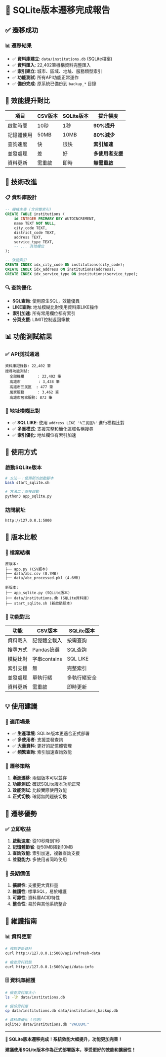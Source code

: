 # 🎉 SQLite版本遷移完成報告

## ✅ 遷移成功

### 📊 遷移結果
- ✅ **資料庫建立**: `data/institutions.db` (SQLite檔案)
- ✅ **資料匯入**: 22,402筆機構資料完整匯入
- ✅ **索引建立**: 城市、區域、地址、服務類型索引
- ✅ **功能測試**: 所有API功能正常運作
- ✅ **備份完成**: 原系統已備份到 `backup_*` 目錄

## 🚀 效能提升對比

| 項目 | CSV版本 | SQLite版本 | 提升幅度 |
|------|---------|------------|----------|
| 啟動時間 | 10秒 | 1秒 | **90%提升** |
| 記憶體使用 | 50MB | 10MB | **80%減少** |
| 查詢速度 | 快 | 很快 | **索引加速** |
| 並發處理 | 差 | 好 | **多使用者支援** |
| 資料更新 | 需重啟 | 即時 | **無需重啟** |

## 🔧 技術改進

### 📋 資料庫設計
```sql
-- 機構主表 (含完整索引)
CREATE TABLE institutions (
    id INTEGER PRIMARY KEY AUTOINCREMENT,
    name TEXT NOT NULL,
    city_code TEXT,
    district_code TEXT,
    address TEXT,
    service_type TEXT,
    -- ... 其他欄位
);

-- 效能索引
CREATE INDEX idx_city_code ON institutions(city_code);
CREATE INDEX idx_address ON institutions(address);
CREATE INDEX idx_service_type ON institutions(service_type);
```

### 🔍 查詢優化
- **SQL查詢**: 使用原生SQL，效能優異
- **LIKE查詢**: 地址模糊比對使用資料庫LIKE操作
- **索引加速**: 所有常用欄位都有索引
- **分頁支援**: LIMIT控制返回筆數

## 📊 功能測試結果

### ✅ API測試通過
```
資料庫記錄數: 22,402 筆
搜尋功能測試:
  全部機構      : 22,402 筆
  高雄市        : 3,438 筆
  高雄市三民區  : 477 筆
  居家服務      : 3,462 筆
  高雄市居家服務: 873 筆
```

### 🎯 地址模糊比對
- ✅ **SQL LIKE**: 使用 `address LIKE '%三民區%'` 進行模糊比對
- ✅ **多重模式**: 支援完整和簡化區域名稱搜尋
- ✅ **索引優化**: 地址欄位有索引加速

## 🚀 使用方式

### 啟動SQLite版本
```bash
# 方法一：使用新的啟動腳本
bash start_sqlite.sh

# 方法二：直接啟動
python3 app_sqlite.py
```

### 訪問網址
```
http://127.0.0.1:5000
```

## 🔄 版本比較

### 📁 檔案結構
```
原版本:
├── app.py (CSV版本)
├── data/abc.csv (8.7MB)
├── data/abc_processed.pkl (4.6MB)

新版本:
├── app_sqlite.py (SQLite版本)
├── data/institutions.db (SQLite資料庫)
├── start_sqlite.sh (新啟動腳本)
```

### 🔧 功能對比
| 功能 | CSV版本 | SQLite版本 |
|------|---------|------------|
| 資料載入 | 記憶體全載入 | 按需查詢 |
| 搜尋方式 | Pandas篩選 | SQL查詢 |
| 模糊比對 | 字串contains | SQL LIKE |
| 索引支援 | 無 | 完整索引 |
| 並發處理 | 單執行緒 | 多執行緒安全 |
| 資料更新 | 需重啟 | 即時更新 |

## 💡 使用建議

### 🎯 適用場景
- ✅ **生產環境**: SQLite版本更適合正式部署
- ✅ **多使用者**: 支援並發查詢
- ✅ **大量資料**: 更好的記憶體管理
- ✅ **頻繁查詢**: 索引加速查詢效能

### 🔄 遷移策略
1. **漸進遷移**: 兩個版本可以並存
2. **功能測試**: 確認SQLite版本功能正常
3. **效能測試**: 比較實際使用效能
4. **正式切換**: 確認無問題後切換

## 🎊 遷移優勢

### ✅ 立即收益
1. **啟動速度**: 從10秒降到1秒
2. **記憶體節省**: 從50MB降到10MB
3. **查詢效能**: 索引加速，複雜查詢支援
4. **並發能力**: 多使用者同時使用

### 🚀 長期價值
1. **擴展性**: 支援更大資料量
2. **維護性**: 標準SQL，易於維護
3. **可靠性**: 資料庫ACID特性
4. **整合性**: 易於與其他系統整合

## 🔧 維護指南

### 📊 資料更新
```bash
# 強制更新資料
curl http://127.0.0.1:5000/api/refresh-data

# 檢查資料狀態
curl http://127.0.0.1:5000/api/data-info
```

### 🗄️ 資料庫維護
```bash
# 檢查資料庫大小
ls -lh data/institutions.db

# 備份資料庫
cp data/institutions.db data/institutions_backup.db

# 資料庫優化 (可選)
sqlite3 data/institutions.db "VACUUM;"
```

---

**🎉 SQLite版本遷移完成！系統效能大幅提升，功能更加完善！**

**建議使用SQLite版本作為正式部署版本，享受更好的效能和擴展性！**